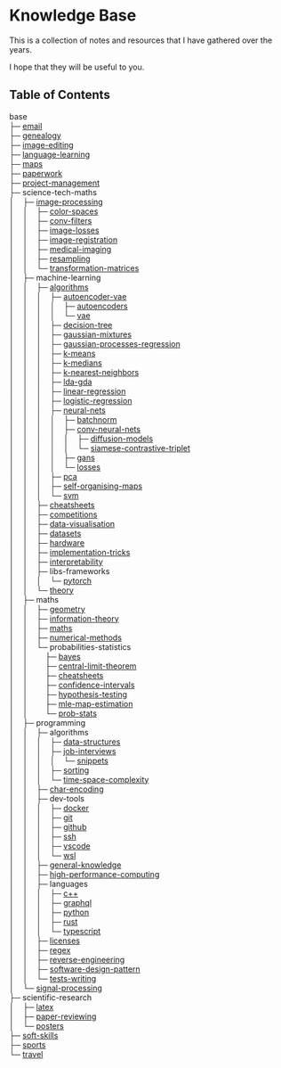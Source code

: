 # Knowledge Base

This is a collection of notes and resources that I have gathered over the years.

I hope that they will be useful to you.

## Table of Contents

base<br>
├─ [email](<base/email/email.md>)<br>
├─ [genealogy](<base/genealogy/genealogy.md>)<br>
├─ [image-editing](<base/image-editing/image-editing.md>)<br>
├─ [language-learning](<base/language-learning>)<br>
├─ [maps](<base/maps/maps.md>)<br>
├─ [paperwork](<base/paperwork>)<br>
├─ [project-management](<base/project-management>)<br>
├─ science-tech-maths<br>
│&nbsp;&nbsp;&nbsp;&nbsp;├─ [image-processing](<base/science-tech-maths/image-processing/terminology.md>)<br>
│&nbsp;&nbsp;&nbsp;&nbsp;│&nbsp;&nbsp;&nbsp;&nbsp;├─ [color-spaces](<base/science-tech-maths/image-processing/color-spaces/color-spaces.md>)<br>
│&nbsp;&nbsp;&nbsp;&nbsp;│&nbsp;&nbsp;&nbsp;&nbsp;├─ [conv-filters](<base/science-tech-maths/image-processing/conv-filters/conv-filters.md>)<br>
│&nbsp;&nbsp;&nbsp;&nbsp;│&nbsp;&nbsp;&nbsp;&nbsp;├─ [image-losses](<base/science-tech-maths/image-processing/image-losses/image-losses.md>)<br>
│&nbsp;&nbsp;&nbsp;&nbsp;│&nbsp;&nbsp;&nbsp;&nbsp;├─ [image-registration](<base/science-tech-maths/image-processing/image-registration/image-registration.md>)<br>
│&nbsp;&nbsp;&nbsp;&nbsp;│&nbsp;&nbsp;&nbsp;&nbsp;├─ [medical-imaging](<base/science-tech-maths/image-processing/medical-imaging/medical-imaging.md>)<br>
│&nbsp;&nbsp;&nbsp;&nbsp;│&nbsp;&nbsp;&nbsp;&nbsp;├─ [resampling](<base/science-tech-maths/image-processing/resampling/resampling.md>)<br>
│&nbsp;&nbsp;&nbsp;&nbsp;│&nbsp;&nbsp;&nbsp;&nbsp;└─ [transformation-matrices](<base/science-tech-maths/image-processing/transformation-matrices/matrices.md>)<br>
│&nbsp;&nbsp;&nbsp;&nbsp;├─ machine-learning<br>
│&nbsp;&nbsp;&nbsp;&nbsp;│&nbsp;&nbsp;&nbsp;&nbsp;├─ [algorithms](<base/science-tech-maths/machine-learning/algorithms/ml-algorithms.md>)<br>
│&nbsp;&nbsp;&nbsp;&nbsp;│&nbsp;&nbsp;&nbsp;&nbsp;│&nbsp;&nbsp;&nbsp;&nbsp;├─ [autoencoder-vae](<base/science-tech-maths/machine-learning/algorithms/autoencoder-vae>)<br>
│&nbsp;&nbsp;&nbsp;&nbsp;│&nbsp;&nbsp;&nbsp;&nbsp;│&nbsp;&nbsp;&nbsp;&nbsp;│&nbsp;&nbsp;&nbsp;&nbsp;├─ [autoencoders](<base/science-tech-maths/machine-learning/algorithms/autoencoder-vae/autoencoders/autoencoders.md>)<br>
│&nbsp;&nbsp;&nbsp;&nbsp;│&nbsp;&nbsp;&nbsp;&nbsp;│&nbsp;&nbsp;&nbsp;&nbsp;│&nbsp;&nbsp;&nbsp;&nbsp;└─ [vae](<base/science-tech-maths/machine-learning/algorithms/autoencoder-vae/vae/vae.md>)<br>
│&nbsp;&nbsp;&nbsp;&nbsp;│&nbsp;&nbsp;&nbsp;&nbsp;│&nbsp;&nbsp;&nbsp;&nbsp;├─ [decision-tree](<base/science-tech-maths/machine-learning/algorithms/decision-tree/decision-trees.md>)<br>
│&nbsp;&nbsp;&nbsp;&nbsp;│&nbsp;&nbsp;&nbsp;&nbsp;│&nbsp;&nbsp;&nbsp;&nbsp;├─ [gaussian-mixtures](<base/science-tech-maths/machine-learning/algorithms/gaussian-mixtures/gmm.md>)<br>
│&nbsp;&nbsp;&nbsp;&nbsp;│&nbsp;&nbsp;&nbsp;&nbsp;│&nbsp;&nbsp;&nbsp;&nbsp;├─ [gaussian-processes-regression](<base/science-tech-maths/machine-learning/algorithms/gaussian-processes-regression/gaussian-process.md>)<br>
│&nbsp;&nbsp;&nbsp;&nbsp;│&nbsp;&nbsp;&nbsp;&nbsp;│&nbsp;&nbsp;&nbsp;&nbsp;├─ [k-means](<base/science-tech-maths/machine-learning/algorithms/k-means/k-means.md>)<br>
│&nbsp;&nbsp;&nbsp;&nbsp;│&nbsp;&nbsp;&nbsp;&nbsp;│&nbsp;&nbsp;&nbsp;&nbsp;├─ [k-medians](<base/science-tech-maths/machine-learning/algorithms/k-medians/k-medians.md>)<br>
│&nbsp;&nbsp;&nbsp;&nbsp;│&nbsp;&nbsp;&nbsp;&nbsp;│&nbsp;&nbsp;&nbsp;&nbsp;├─ [k-nearest-neighbors](<base/science-tech-maths/machine-learning/algorithms/k-nearest-neighbors/knn.md>)<br>
│&nbsp;&nbsp;&nbsp;&nbsp;│&nbsp;&nbsp;&nbsp;&nbsp;│&nbsp;&nbsp;&nbsp;&nbsp;├─ [lda-gda](<base/science-tech-maths/machine-learning/algorithms/lda-gda/lda-gda.md>)<br>
│&nbsp;&nbsp;&nbsp;&nbsp;│&nbsp;&nbsp;&nbsp;&nbsp;│&nbsp;&nbsp;&nbsp;&nbsp;├─ [linear-regression](<base/science-tech-maths/machine-learning/algorithms/linear-regression>)<br>
│&nbsp;&nbsp;&nbsp;&nbsp;│&nbsp;&nbsp;&nbsp;&nbsp;│&nbsp;&nbsp;&nbsp;&nbsp;├─ [logistic-regression](<base/science-tech-maths/machine-learning/algorithms/logistic-regression/logistic-regression.md>)<br>
│&nbsp;&nbsp;&nbsp;&nbsp;│&nbsp;&nbsp;&nbsp;&nbsp;│&nbsp;&nbsp;&nbsp;&nbsp;├─ [neural-nets](<base/science-tech-maths/machine-learning/algorithms/neural-nets/neural-networks.md>)<br>
│&nbsp;&nbsp;&nbsp;&nbsp;│&nbsp;&nbsp;&nbsp;&nbsp;│&nbsp;&nbsp;&nbsp;&nbsp;│&nbsp;&nbsp;&nbsp;&nbsp;├─ [batchnorm](<base/science-tech-maths/machine-learning/algorithms/neural-nets/batchnorm/batchnorm.md>)<br>
│&nbsp;&nbsp;&nbsp;&nbsp;│&nbsp;&nbsp;&nbsp;&nbsp;│&nbsp;&nbsp;&nbsp;&nbsp;│&nbsp;&nbsp;&nbsp;&nbsp;├─ [conv-neural-nets](<base/science-tech-maths/machine-learning/algorithms/neural-nets/conv-neural-nets/cnn.md>)<br>
│&nbsp;&nbsp;&nbsp;&nbsp;│&nbsp;&nbsp;&nbsp;&nbsp;│&nbsp;&nbsp;&nbsp;&nbsp;│&nbsp;&nbsp;&nbsp;&nbsp;│&nbsp;&nbsp;&nbsp;&nbsp;├─ [diffusion-models](<base/science-tech-maths/machine-learning/algorithms/neural-nets/conv-neural-nets/diffusion-models/diffusion-models.md>)<br>
│&nbsp;&nbsp;&nbsp;&nbsp;│&nbsp;&nbsp;&nbsp;&nbsp;│&nbsp;&nbsp;&nbsp;&nbsp;│&nbsp;&nbsp;&nbsp;&nbsp;│&nbsp;&nbsp;&nbsp;&nbsp;└─ [siamese-contrastive-triplet](<base/science-tech-maths/machine-learning/algorithms/neural-nets/conv-neural-nets/siamese-contrastive-triplet/contrastive-learning.md>)<br>
│&nbsp;&nbsp;&nbsp;&nbsp;│&nbsp;&nbsp;&nbsp;&nbsp;│&nbsp;&nbsp;&nbsp;&nbsp;│&nbsp;&nbsp;&nbsp;&nbsp;├─ [gans](<base/science-tech-maths/machine-learning/algorithms/neural-nets/gans/gan.md>)<br>
│&nbsp;&nbsp;&nbsp;&nbsp;│&nbsp;&nbsp;&nbsp;&nbsp;│&nbsp;&nbsp;&nbsp;&nbsp;│&nbsp;&nbsp;&nbsp;&nbsp;└─ [losses](<base/science-tech-maths/machine-learning/algorithms/neural-nets/losses/losses.md>)<br>
│&nbsp;&nbsp;&nbsp;&nbsp;│&nbsp;&nbsp;&nbsp;&nbsp;│&nbsp;&nbsp;&nbsp;&nbsp;├─ [pca](<base/science-tech-maths/machine-learning/algorithms/pca/pca.md>)<br>
│&nbsp;&nbsp;&nbsp;&nbsp;│&nbsp;&nbsp;&nbsp;&nbsp;│&nbsp;&nbsp;&nbsp;&nbsp;├─ [self-organising-maps](<base/science-tech-maths/machine-learning/algorithms/self-organising-maps/self-organising-maps.md>)<br>
│&nbsp;&nbsp;&nbsp;&nbsp;│&nbsp;&nbsp;&nbsp;&nbsp;│&nbsp;&nbsp;&nbsp;&nbsp;└─ [svm](<base/science-tech-maths/machine-learning/algorithms/svm/svm.md>)<br>
│&nbsp;&nbsp;&nbsp;&nbsp;│&nbsp;&nbsp;&nbsp;&nbsp;├─ [cheatsheets](<base/science-tech-maths/machine-learning/cheatsheets>)<br>
│&nbsp;&nbsp;&nbsp;&nbsp;│&nbsp;&nbsp;&nbsp;&nbsp;├─ [competitions](<base/science-tech-maths/machine-learning/competitions/competitions.md>)<br>
│&nbsp;&nbsp;&nbsp;&nbsp;│&nbsp;&nbsp;&nbsp;&nbsp;├─ [data-visualisation](<base/science-tech-maths/machine-learning/data-visualisation/data-visualization.md>)<br>
│&nbsp;&nbsp;&nbsp;&nbsp;│&nbsp;&nbsp;&nbsp;&nbsp;├─ [datasets](<base/science-tech-maths/machine-learning/datasets/find-datasets.md>)<br>
│&nbsp;&nbsp;&nbsp;&nbsp;│&nbsp;&nbsp;&nbsp;&nbsp;├─ [hardware](<base/science-tech-maths/machine-learning/hardware/gpu-providers.md>)<br>
│&nbsp;&nbsp;&nbsp;&nbsp;│&nbsp;&nbsp;&nbsp;&nbsp;├─ [implementation-tricks](<base/science-tech-maths/machine-learning/implementation-tricks/implementation-tricks.md>)<br>
│&nbsp;&nbsp;&nbsp;&nbsp;│&nbsp;&nbsp;&nbsp;&nbsp;├─ [interpretability](<base/science-tech-maths/machine-learning/interpretability/interpretability.md>)<br>
│&nbsp;&nbsp;&nbsp;&nbsp;│&nbsp;&nbsp;&nbsp;&nbsp;├─ libs-frameworks<br>
│&nbsp;&nbsp;&nbsp;&nbsp;│&nbsp;&nbsp;&nbsp;&nbsp;│&nbsp;&nbsp;&nbsp;&nbsp;└─ [pytorch](<base/science-tech-maths/machine-learning/libs-frameworks/pytorch/pytorch.md>)<br>
│&nbsp;&nbsp;&nbsp;&nbsp;│&nbsp;&nbsp;&nbsp;&nbsp;└─ [theory](<base/science-tech-maths/machine-learning/theory/machine-learning.md>)<br>
│&nbsp;&nbsp;&nbsp;&nbsp;├─ maths<br>
│&nbsp;&nbsp;&nbsp;&nbsp;│&nbsp;&nbsp;&nbsp;&nbsp;├─ [geometry](<base/science-tech-maths/maths/geometry/geometry.md>)<br>
│&nbsp;&nbsp;&nbsp;&nbsp;│&nbsp;&nbsp;&nbsp;&nbsp;├─ [information-theory](<base/science-tech-maths/maths/information-theory>)<br>
│&nbsp;&nbsp;&nbsp;&nbsp;│&nbsp;&nbsp;&nbsp;&nbsp;├─ [maths](<base/science-tech-maths/maths/maths/maths.md>)<br>
│&nbsp;&nbsp;&nbsp;&nbsp;│&nbsp;&nbsp;&nbsp;&nbsp;├─ [numerical-methods](<base/science-tech-maths/maths/numerical-methods/numerical-methods.md>)<br>
│&nbsp;&nbsp;&nbsp;&nbsp;│&nbsp;&nbsp;&nbsp;&nbsp;└─ probabilities-statistics<br>
│&nbsp;&nbsp;&nbsp;&nbsp;│&nbsp;&nbsp;&nbsp;&nbsp;&nbsp;&nbsp;&nbsp;&nbsp;├─ [bayes](<base/science-tech-maths/maths/probabilities-statistics/bayes>)<br>
│&nbsp;&nbsp;&nbsp;&nbsp;│&nbsp;&nbsp;&nbsp;&nbsp;&nbsp;&nbsp;&nbsp;&nbsp;├─ [central-limit-theorem](<base/science-tech-maths/maths/probabilities-statistics/central-limit-theorem/clt.md>)<br>
│&nbsp;&nbsp;&nbsp;&nbsp;│&nbsp;&nbsp;&nbsp;&nbsp;&nbsp;&nbsp;&nbsp;&nbsp;├─ [cheatsheets](<base/science-tech-maths/maths/probabilities-statistics/cheatsheets>)<br>
│&nbsp;&nbsp;&nbsp;&nbsp;│&nbsp;&nbsp;&nbsp;&nbsp;&nbsp;&nbsp;&nbsp;&nbsp;├─ [confidence-intervals](<base/science-tech-maths/maths/probabilities-statistics/confidence-intervals/95 CI Confidence Intervals.md>)<br>
│&nbsp;&nbsp;&nbsp;&nbsp;│&nbsp;&nbsp;&nbsp;&nbsp;&nbsp;&nbsp;&nbsp;&nbsp;├─ [hypothesis-testing](<base/science-tech-maths/maths/probabilities-statistics/hypothesis-testing/Hypothesis testing.md>)<br>
│&nbsp;&nbsp;&nbsp;&nbsp;│&nbsp;&nbsp;&nbsp;&nbsp;&nbsp;&nbsp;&nbsp;&nbsp;├─ [mle-map-estimation](<base/science-tech-maths/maths/probabilities-statistics/mle-map-estimation/mle-map.md>)<br>
│&nbsp;&nbsp;&nbsp;&nbsp;│&nbsp;&nbsp;&nbsp;&nbsp;&nbsp;&nbsp;&nbsp;&nbsp;└─ [prob-stats](<base/science-tech-maths/maths/probabilities-statistics/prob-stats/probabilities.md>)<br>
│&nbsp;&nbsp;&nbsp;&nbsp;├─ programming<br>
│&nbsp;&nbsp;&nbsp;&nbsp;│&nbsp;&nbsp;&nbsp;&nbsp;├─ algorithms<br>
│&nbsp;&nbsp;&nbsp;&nbsp;│&nbsp;&nbsp;&nbsp;&nbsp;│&nbsp;&nbsp;&nbsp;&nbsp;├─ [data-structures](<base/science-tech-maths/programming/algorithms/data-structures>)<br>
│&nbsp;&nbsp;&nbsp;&nbsp;│&nbsp;&nbsp;&nbsp;&nbsp;│&nbsp;&nbsp;&nbsp;&nbsp;├─ [job-interviews](<base/science-tech-maths/programming/algorithms/job-interviews>)<br>
│&nbsp;&nbsp;&nbsp;&nbsp;│&nbsp;&nbsp;&nbsp;&nbsp;│&nbsp;&nbsp;&nbsp;&nbsp;│&nbsp;&nbsp;&nbsp;&nbsp;└─ [snippets](<base/science-tech-maths/programming/algorithms/job-interviews/snippets>)<br>
│&nbsp;&nbsp;&nbsp;&nbsp;│&nbsp;&nbsp;&nbsp;&nbsp;│&nbsp;&nbsp;&nbsp;&nbsp;├─ [sorting](<base/science-tech-maths/programming/algorithms/sorting/sorting.md>)<br>
│&nbsp;&nbsp;&nbsp;&nbsp;│&nbsp;&nbsp;&nbsp;&nbsp;│&nbsp;&nbsp;&nbsp;&nbsp;└─ [time-space-complexity](<base/science-tech-maths/programming/algorithms/time-space-complexity/big-o.md>)<br>
│&nbsp;&nbsp;&nbsp;&nbsp;│&nbsp;&nbsp;&nbsp;&nbsp;├─ [char-encoding](<base/science-tech-maths/programming/char-encoding/char-encoding.md>)<br>
│&nbsp;&nbsp;&nbsp;&nbsp;│&nbsp;&nbsp;&nbsp;&nbsp;├─ dev-tools<br>
│&nbsp;&nbsp;&nbsp;&nbsp;│&nbsp;&nbsp;&nbsp;&nbsp;│&nbsp;&nbsp;&nbsp;&nbsp;├─ [docker](<base/science-tech-maths/programming/dev-tools/docker/docker.md>)<br>
│&nbsp;&nbsp;&nbsp;&nbsp;│&nbsp;&nbsp;&nbsp;&nbsp;│&nbsp;&nbsp;&nbsp;&nbsp;├─ [git](<base/science-tech-maths/programming/dev-tools/git/git.md>)<br>
│&nbsp;&nbsp;&nbsp;&nbsp;│&nbsp;&nbsp;&nbsp;&nbsp;│&nbsp;&nbsp;&nbsp;&nbsp;├─ [github](<base/science-tech-maths/programming/dev-tools/github/github.md>)<br>
│&nbsp;&nbsp;&nbsp;&nbsp;│&nbsp;&nbsp;&nbsp;&nbsp;│&nbsp;&nbsp;&nbsp;&nbsp;├─ [ssh](<base/science-tech-maths/programming/dev-tools/ssh/ssh.md>)<br>
│&nbsp;&nbsp;&nbsp;&nbsp;│&nbsp;&nbsp;&nbsp;&nbsp;│&nbsp;&nbsp;&nbsp;&nbsp;├─ [vscode](<base/science-tech-maths/programming/dev-tools/vscode/vscode.md>)<br>
│&nbsp;&nbsp;&nbsp;&nbsp;│&nbsp;&nbsp;&nbsp;&nbsp;│&nbsp;&nbsp;&nbsp;&nbsp;└─ [wsl](<base/science-tech-maths/programming/dev-tools/wsl/wsl.md>)<br>
│&nbsp;&nbsp;&nbsp;&nbsp;│&nbsp;&nbsp;&nbsp;&nbsp;├─ [general-knowledge](<base/science-tech-maths/programming/general-knowledge/general-knowledge.md>)<br>
│&nbsp;&nbsp;&nbsp;&nbsp;│&nbsp;&nbsp;&nbsp;&nbsp;├─ [high-performance-computing](<base/science-tech-maths/programming/high-performance-computing/hpc.md>)<br>
│&nbsp;&nbsp;&nbsp;&nbsp;│&nbsp;&nbsp;&nbsp;&nbsp;├─ languages<br>
│&nbsp;&nbsp;&nbsp;&nbsp;│&nbsp;&nbsp;&nbsp;&nbsp;│&nbsp;&nbsp;&nbsp;&nbsp;├─ [c++](<base/science-tech-maths/programming/languages/c++/c++.md>)<br>
│&nbsp;&nbsp;&nbsp;&nbsp;│&nbsp;&nbsp;&nbsp;&nbsp;│&nbsp;&nbsp;&nbsp;&nbsp;├─ [graphql](<base/science-tech-maths/programming/languages/graphql/graphql.md>)<br>
│&nbsp;&nbsp;&nbsp;&nbsp;│&nbsp;&nbsp;&nbsp;&nbsp;│&nbsp;&nbsp;&nbsp;&nbsp;├─ [python](<base/science-tech-maths/programming/languages/python/python.md>)<br>
│&nbsp;&nbsp;&nbsp;&nbsp;│&nbsp;&nbsp;&nbsp;&nbsp;│&nbsp;&nbsp;&nbsp;&nbsp;├─ [rust](<base/science-tech-maths/programming/languages/rust/rust.md>)<br>
│&nbsp;&nbsp;&nbsp;&nbsp;│&nbsp;&nbsp;&nbsp;&nbsp;│&nbsp;&nbsp;&nbsp;&nbsp;└─ [typescript](<base/science-tech-maths/programming/languages/typescript/typescript.md>)<br>
│&nbsp;&nbsp;&nbsp;&nbsp;│&nbsp;&nbsp;&nbsp;&nbsp;├─ [licenses](<base/science-tech-maths/programming/licenses/licenses.md>)<br>
│&nbsp;&nbsp;&nbsp;&nbsp;│&nbsp;&nbsp;&nbsp;&nbsp;├─ [regex](<base/science-tech-maths/programming/regex/regex.md>)<br>
│&nbsp;&nbsp;&nbsp;&nbsp;│&nbsp;&nbsp;&nbsp;&nbsp;├─ [reverse-engineering](<base/science-tech-maths/programming/reverse-engineering/reverse-engineering.md>)<br>
│&nbsp;&nbsp;&nbsp;&nbsp;│&nbsp;&nbsp;&nbsp;&nbsp;├─ [software-design-pattern](<base/science-tech-maths/programming/software-design-pattern/design-patterns.md>)<br>
│&nbsp;&nbsp;&nbsp;&nbsp;│&nbsp;&nbsp;&nbsp;&nbsp;└─ [tests-writing](<base/science-tech-maths/programming/tests-writing/tests.md>)<br>
│&nbsp;&nbsp;&nbsp;&nbsp;└─ [signal-processing](<base/science-tech-maths/signal-processing/signal-processing.md>)<br>
├─ scientific-research<br>
│&nbsp;&nbsp;&nbsp;&nbsp;├─ [latex](<base/scientific-research/latex/latex.md>)<br>
│&nbsp;&nbsp;&nbsp;&nbsp;├─ [paper-reviewing](<base/scientific-research/paper-reviewing/paper-reviewing.md>)<br>
│&nbsp;&nbsp;&nbsp;&nbsp;└─ [posters](<base/scientific-research/posters/posters.md>)<br>
├─ [soft-skills](<base/soft-skills>)<br>
├─ [sports](<base/sports/sports.md>)<br>
└─ [travel](<base/travel/travel.md>)<br>